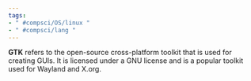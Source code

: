 ```yaml
---
tags:
- " #compsci/OS/linux "
- " #compsci/lang "
---
```


**GTK** refers to the open-source cross-platform toolkit that is used for creating GUIs. It is licensed under a GNU license and is a popular toolkit used for Wayland and X.org. <!--SR:!2024-10-13,403,290-->